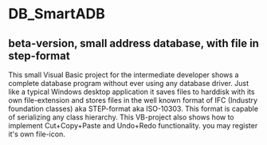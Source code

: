 # DB_SmartADB
## beta-version, small address database, with file in step-format  
This small Visual Basic project for the intermediate developer shows a complete database program without ever using any database driver. 
Just like a typical Windows desktop application it saves files to harddisk with its own file-extension and stores files in the well known 
format of IFC (Industry foundation classes) aka STEP-format aka ISO-10303. This format is capable of serializing any class hierarchy.
This VB-project also shows how to implement Cut+Copy+Paste and Undo+Redo functionality. you may register it's own file-icon.
